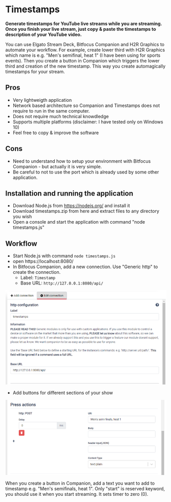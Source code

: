 # Timestamps
**Generate timestamps for YouTube live streams while you are streaming. Once you finish your live stream, just copy & paste the timestamps to description of your YouTube video.**

You can use Elgato Stream Deck, Bitfocus Companion and H2R Graphics to automate your workflow. For example, create lower third with H2R Graphics which name is e.g. "Men's semifinal, heat 1" (I have been using for sports events). Then you create a button in Companion which triggers the lower third and creation of the new timestamp. This way you create automagically timestamps for your stream.

## Pros
- Very lightweigth application
- Network based architecture so Companion and Timestamps does not require to run in the same computer.
- Does not require much technical knowdledge
- Supports multiple platforms (disclaimer: I have tested only on Windows 10)
- Feel free to copy & improve the software

## Cons
- Need to understand how to setup your environment with Bitfocus Companion - but actually it is very simple.
- Be careful to not to use the port which is already used by some other application.

## Installation and running the application
- Download Node.js from https://nodejs.org/ and install it
- Download timestamps.zip from here and extract files to any directory you wish
- Open a console and start the application with command "node timestamps.js"
  
## Workflow
- Start Node.js with command ```node timestamps.js```
- open https://localhost:8080/
- In Bitfocus Companion, add a new connection. Use "Generic http" to create the connection.
  - Label: `Timestamp`
  - Base URL: `http://127.0.0.1:8080/api/`
 
![alt text](https://github.com/proalvo/timestamps/blob/main/images/companion-http-connection.png?raw=true)
    
- Add buttons for different sections of your show

![alt text](https://github.com/proalvo/timestamps/blob/main/images/companion-press-action.png?raw=true)

When you create a button in Companion, add a text you want to add to timestamp e.g. "Men's semifinals, heat 1". Only "start" is reserved keyword, you should use it when you start streaming. It sets timer to zero (0).
